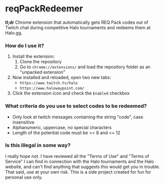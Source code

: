 # reqPackRedeemer

**tl;dr** Chrome extension that automatically gets REQ Pack codes out of Twitch chat during competitive Halo tournaments and redeems them at Halo.gg.

### How do I use it?

1. Install the extension:
   1. Clone the repository
   2. Go to `chrome://extensions/` and load the repository folder as an "unpacked extension"
2. Now installed and reloaded, open two new tabs:
   * `https://www.twitch.tv/halo`
   * `https://www.halowaypoint.com/`
3. Click the extension icon and check the `Enabled` checkbox

### What criteria do you use to select codes to be redeemed?

* Only look at twitch messages containing the string "code", case insensitive
* Alphanumeric, uppercase, no special characters
* Length of the potential code must be >= 8 and <= 12

### Is this illegal in some way?

I really hope not. I have reviewed all the "Terms of Use" and "Terms of Service" I can find in connection with the Halo tournaments and the Halo website, and can't find anything that suggests this would get you in trouble. That said, use at your own risk. This is a side project created for fun for personal use only.
